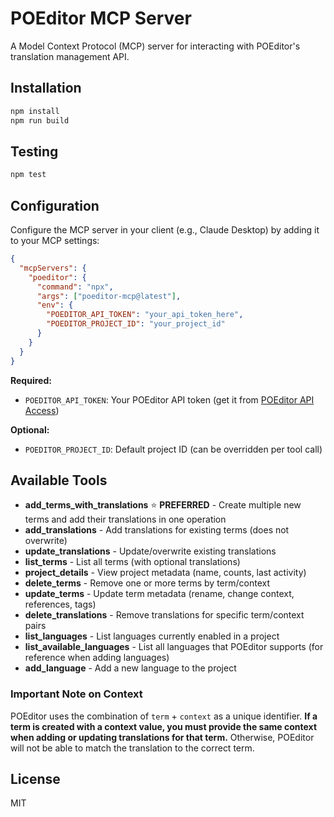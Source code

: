 # POEditor MCP Server

A Model Context Protocol (MCP) server for interacting with POEditor's translation management API.

## Installation

```bash
npm install
npm run build
```

## Testing

```bash
npm test
```

## Configuration

Configure the MCP server in your client (e.g., Claude Desktop) by adding it to your MCP settings:

```json
{
  "mcpServers": {
    "poeditor": {
      "command": "npx",
      "args": ["poeditor-mcp@latest"],
      "env": {
        "POEDITOR_API_TOKEN": "your_api_token_here",
        "POEDITOR_PROJECT_ID": "your_project_id"
      }
    }
  }
}
```

**Required:**
- `POEDITOR_API_TOKEN`: Your POEditor API token (get it from [POEditor API Access](https://poeditor.com/account/api))

**Optional:**
- `POEDITOR_PROJECT_ID`: Default project ID (can be overridden per tool call)

## Available Tools

- **add_terms_with_translations** ⭐ **PREFERRED** - Create multiple new terms and add their translations in one operation
- **add_translations** - Add translations for existing terms (does not overwrite)
- **update_translations** - Update/overwrite existing translations
- **list_terms** - List all terms (with optional translations)
- **project_details** - View project metadata (name, counts, last activity)
- **delete_terms** - Remove one or more terms by term/context
- **update_terms** - Update term metadata (rename, change context, references, tags)
- **delete_translations** - Remove translations for specific term/context pairs
- **list_languages** - List languages currently enabled in a project
- **list_available_languages** - List all languages that POEditor supports (for reference when adding languages)
- **add_language** - Add a new language to the project

### Important Note on Context

POEditor uses the combination of `term` + `context` as a unique identifier. **If a term is created with a context value, you must provide the same context when adding or updating translations for that term.** Otherwise, POEditor will not be able to match the translation to the correct term.

## License

MIT
